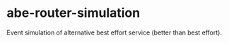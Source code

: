 # abe-router-simulation
Event simulation of alternative best effort service (better than best effort).
